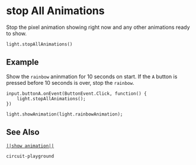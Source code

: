 # stop All Animations

Stop the pixel animation showing right now and any other animations ready to show.

```sig
light.stopAllAnimations()

```

## Example

Show the ``rainbow`` aninmation for 10 seconds on start. If the ``A`` button
is pressed before 10 seconds is over, stop the ``rainbow``.

```blocks
input.buttonA.onEvent(ButtonEvent.Click, function() {
    light.stopAllAnimations();
})

light.showAnimation(light.rainbowAnimation);
```

## See Also

[``||show animation||``](/reference/light/show-animation)

```package
circuit-playground
```
